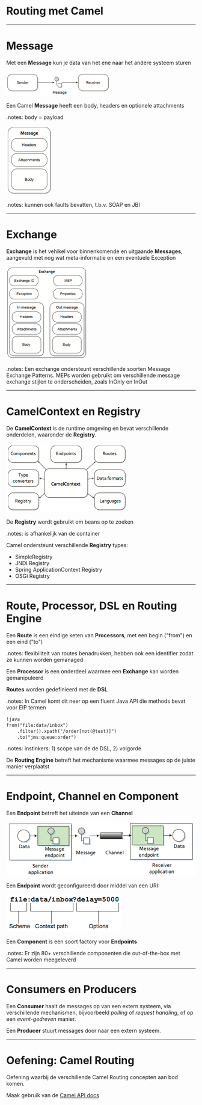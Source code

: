 # Routing met **Camel**

---

# Message

Met een **Message** kun je data van het ene naar het andere systeem sturen

![message](resources/message.png)

Een Camel **Message** heeft een body, headers en optionele attachments

.notes: body = payload

![headers-attachments-body](resources/headers-attachments-body.png)

.notes: kunnen ook faults bevatten, t.b.v. SOAP en JBI

---

# Exchange

**Exchange** is het vehikel voor binnenkomende en uitgaande **Messages**, aangevuld met nog wat meta-informatie en een eventuele Exception

![exchange](resources/exchange.png)

.notes: Een exchange ondersteunt verschillende soorten Message Exchange Patterns. MEPs worden gebruikt om verschillende message exchange stijlen te onderscheiden, zoals InOnly en InOut

---

# CamelContext en Registry

De **CamelContext** is de runtime omgeving en bevat verschillende onderdelen, waaronder de **Registry**.

![camelcontext](resources/camelcontext.png)

De **Registry** wordt gebruikt om beans op te zoeken

.notes: is afhankelijk van de container

Camel ondersteunt verschillende **Registry** types:

* SimpleRegistry
* JNDI Registry
* Spring ApplicationContext Registry
* OSGi Registry

---

# Route, Processor, DSL en Routing Engine

Een **Route** is een eindige keten van **Processors**, met een begin ("from") en een eind ("to")

.notes: flexibiliteit van routes benadrukken, hebben ook een identifier zodat ze kunnen worden gemanaged

Een **Processor** is een onderdeel waarmee een **Exchange** kan worden gemanipuleerd

**Routes** worden gedefinieerd met de **DSL**

.notes: In Camel komt dit neer op een fluent Java API die methods bevat voor EIP termen

	!java
	from("file:data/inbox")
	    .filter().xpath("/order[not(@test)]")
	    .to("jms:queue:order")
	
.notes: instinkers: 1) scope van de de DSL, 2) volgorde

De **Routing Engine** betreft het mechanisme waarmee messages op de juiste manier verplaatst

	
---

# Endpoint, Channel en Component

Een **Endpoint** betreft het uiteinde van een **Channel**

![endpoint](resources/endpoint.png)

Een **Endpoint** wordt geconfigureerd door middel van een URI:

![uri](resources/uri.png)

Een **Component** is een soort factory voor **Endpoints**

.notes: Er zijn 80+ verschillende componenten die out-of-the-box met Camel worden meegeleverd

---

# Consumers en Producers

Een **Consumer** haalt de messages op van een extern systeem, via verschillende mechanismen, bijvoorbeeld *polling* of *request handling*, of op een *event-gedreven* manier.

Een **Producer** stuurt messages door naar een extern systeem.

---

# Oefening: Camel Routing

Oefening waarbij de verschillende Camel Routing concepten aan bod komen.

Maak gebruik van de [Camel API docs](http://camel.apache.org/maven/current/camel-core/apidocs/index.html)